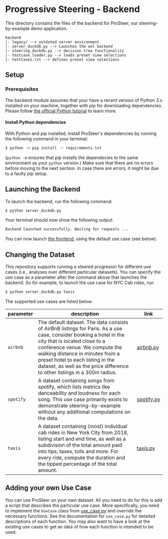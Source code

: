 # Progressive Steering - Backend
This directory contains the files of the backend for ProSteer, our steering-by-example demo application.

```
backend
|- legacy/ --> outdated server environment
|- server_duckdb.py --> Launches the eel backend
|- steering_duckdb.py --> decision tree functionality
|- testcase_loader.py --> loads preset view selections
|- testCases.txt --> defines preset view selections
```
## Setup
### Prerequisites
The backend module assumes that your have a recent version of Python 3.x installed on your machine, together with pip for downloading dependencies.
Please follow [the official Python tutorial](https://wiki.python.org/moin/BeginnersGuide/Download) to learn more.


#### Install Python dependencies
With Python and pip installed, install ProSteer's dependencies by running the following command in your terminal:

```sh
$ python -m pip install -r requirements.txt
```

(```python -m``` ensures that pip installs the dependecies to the same environment as your ```python``` version.)
Make sure that there are no errors before moving to the next section.
In case there are errors, it might be due to a faulty pip setup.


## Launching the Backend
To launch the backend, run the following command:

```sh
$ python server_duckdb.py
```

Your terminal should now show the following output:
```sh
Backend launched successfully. Waiting for requests ...
```

You can now launch [the frontend](../frontend), using the default use case (see below).


## Changing the Dataset
This repository supports running a steered progresion for different use cases (i.e., analyses over different particular datasets).
You can specify the use case as a parameter after the command above that launches the backend.
So for example, to launch the use case for NYC Cab rides, run
```bash
$ python server_duckdb.py taxis
```
The supported use cases are listed below:

| **parameter** | **description** | **link** |
|---|---|---|
| ```airbnb``` | The default dataset. The data consists of AirBnB listings for Paris. As a  use case, consider booking a hotel in the city that is located close to a  conference venue. We compute the walking distance in minutes from a preset  hotel to each listing in the dataset, as well as the price difference to  other listings in a 300m radius. | [airbnb.py](./use_cases/airbnb.py) |
| ```spotify``` | A dataset containing songs from spotify, which lists metrics like  danceability and loudness for each song. This use case primarily exists to  demonstrate steering-by-example without any additional computations on the  data. | [spotify.py](./use_cases/spotify.py) |
| ```taxis``` | A dataset containing (most) individual cab rides in New York City from 2018,  listing start and end time, as well as a subdivision of the total amount  paid into tips, taxes, tolls and more. For every ride, compute the duration  and the tipped percentage of the total amount.  | [taxis.py](./use_cases/taxis.py) |


## Adding your own Use Case
You can use ProSteer on your own dataset. All you need to do for this is add a script that describes the particular use case.
More specifically, you need to implement the ```UseCase``` class from [use_case.py](./use_cases/use_case.py) and override the necessary functions.
See the documentation for ```use_case.py``` for detailed descriptions of each function.
You may also want to have a look at the existing use cases to get an idea of how each function is intended to be used.